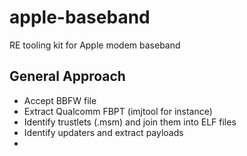 # apple-baseband
RE tooling kit for Apple modem baseband

## General Approach

* Accept BBFW file
* Extract Qualcomm FBPT (imjtool for instance)
* Identify trustlets (.msm) and join them into ELF files
* Identify updaters and extract payloads
* 